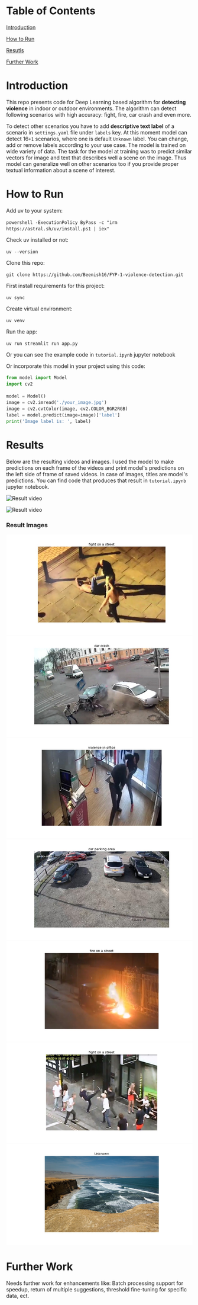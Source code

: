# Table of Contents

[Introduction](#introduction)

[How to Run](#howtorun)

[Resutls](#results)

[Further Work](#work)
<a name="introduction"></a>

# Introduction

This repo presents code for Deep Learning based algorithm for
**detecting violence** in indoor or outdoor environments. The algorithm can
detect following scenarios with high accuracy: fight, fire, car crash and even
more.

To detect other scenarios you have to add **descriptive text label** of a
scenario in `settings.yaml` file under `labels` key. At this moment model can
detect 16`+1` scenarios, where one is default `Unknown` label. You can change,
add or remove labels according to your use case. The model is trained on wide
variety of data. The task for the model at training was to predict similar
vectors for image and text that describes well a scene on the image. Thus model
can generalize well on other scenarios too if you provide proper textual
information about a scene of interest.
<a name="howtorun"></a>

# How to Run

Add uv to your system:

`powershell -ExecutionPolicy ByPass -c "irm https://astral.sh/uv/install.ps1 | iex"`

Check uv installed or not:

`uv --version`

Clone this repo:

`git clone https://github.com/Beenish16/FYP-1-violence-detection.git`

First install requirements for this project:

`uv sync`

Create virtual environment:

`uv venv`

Run the app:

`uv run streamlit run app.py`


Or you can see the example code in `tutorial.ipynb` jupyter notebook

Or incorporate this model in your project using this code:

```python
from model import Model
import cv2

model = Model()
image = cv2.imread('./your_image.jpg')
image = cv2.cvtColor(image, cv2.COLOR_BGR2RGB)
label = model.predict(image=image)['label']
print('Image label is: ', label)
```

<a name="results"></a>

# Results

Below are the resulting videos and images. I used the model to make predictions
on each frame of the videos and print model's predictions on the left side of
frame of saved videos. In case of images, titles are model's predictions. You
can find code that produces that result in `tutorial.ipynb` jupyter notebook.

![Result video](./results/output_fire.gif)

![Result video](./results/output_fight.gif)

### Result Images

![Result image](./results/3.jpg)
![Result image](./results/9.jpg)
![Result image](./results/2.jpg)
![Result image](./results/4.jpg)
![Result image](./results/10.jpg)
![Result image](./results/7.jpg)
![Result image](./results/0.jpg)

<a name="work"></a>

# Further Work

Needs further work for enhancements like: Batch processing support for speedup, return of
multiple suggestions, threshold fine-tuning for specific data, ect.
